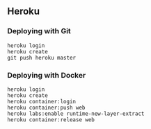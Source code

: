 ## Heroku

### Deploying with Git

```
heroku login
heroku create
git push heroku master
```

### Deploying with Docker

```
heroku login
heroku create
heroku container:login
heroku container:push web
heroku labs:enable runtime-new-layer-extract
heroku container:release web
```
